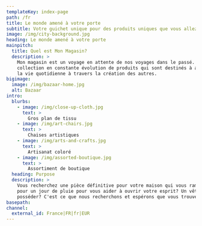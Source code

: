 ```yaml
---
templateKey: index-page
path: /fr
title: Le monde amené à votre porte
subtitle: Votre guichet unique pour des produits uniques que vous allez adorer
image: /img/city-background.jpg
heading: Le monde amené à votre porte
mainpitch:
  title: Quel est Mon Magasin?
  description: >
    Mon magasin est un voyage en attente de nos voyages dans le passé. Un
    collection en constante évolution de produits qui sont destinés à aider à élargir votre
    la vie quotidienne à travers la création des autres.
bigimage:
  image: /img/bazaar-home.jpg
  alt: Bazaar
intro:  
  blurbs:
    - image: /img/close-up-cloth.jpg
      text: >
        Gros plan de tissu
    - image: /img/art-chairs.jpg
      text: >
        Chaises artistiques
    - image: /img/arts-and-crafts.jpg
      text: >
        Artisanat coloré
    - image: /img/assorted-boutique.jpg
      text: >
        Assortiment de boutique
  heading: Purpose
  description: >
    Vous recherchez une pièce définitive pour votre maison qui vous ramène à un certain souvenir? Quelque chose
    pour un jour de pluie pour vous aider à ouvrir votre esprit? Un vêtement qui raconte une histoire
    posséder? C'est ce que nous recherchons et espérons que vous trouverez ici.
basepath: 
channel: 
  external_id: France|FR|fr|EUR
---
```


